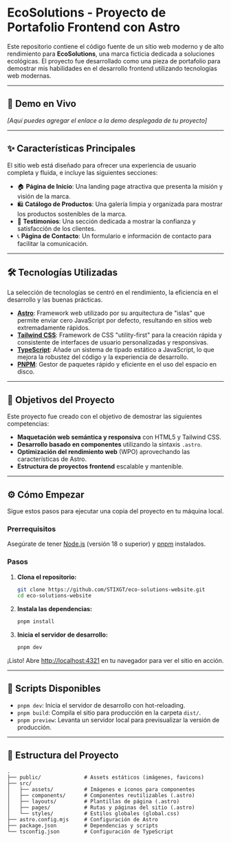 # EcoSolutions - Proyecto de Portafolio Frontend con Astro

Este repositorio contiene el código fuente de un sitio web moderno y de alto rendimiento para **EcoSolutions**, una marca ficticia dedicada a soluciones ecológicas. El proyecto fue desarrollado como una pieza de portafolio para demostrar mis habilidades en el desarrollo frontend utilizando tecnologías web modernas.

---

## 🚀 Demo en Vivo

_[Aquí puedes agregar el enlace a la demo desplegada de tu proyecto]_

---

## ✨ Características Principales

El sitio web está diseñado para ofrecer una experiencia de usuario completa y fluida, e incluye las siguientes secciones:

-   🏠 **Página de Inicio**: Una landing page atractiva que presenta la misión y visión de la marca.
-   🛍️ **Catálogo de Productos**: Una galería limpia y organizada para mostrar los productos sostenibles de la marca.
-   🌟 **Testimonios**: Una sección dedicada a mostrar la confianza y satisfacción de los clientes.
-   📞 **Página de Contacto**: Un formulario e información de contacto para facilitar la comunicación.

---

## 🛠️ Tecnologías Utilizadas

La selección de tecnologías se centró en el rendimiento, la eficiencia en el desarrollo y las buenas prácticas.

-   **[Astro](https://astro.build/)**: Framework web utilizado por su arquitectura de "islas" que permite enviar cero JavaScript por defecto, resultando en sitios web extremadamente rápidos.
-   **[Tailwind CSS](https://tailwindcss.com/)**: Framework de CSS "utility-first" para la creación rápida y consistente de interfaces de usuario personalizadas y responsivas.
-   **[TypeScript](https://www.typescriptlang.org/)**: Añade un sistema de tipado estático a JavaScript, lo que mejora la robustez del código y la experiencia de desarrollo.
-   **[PNPM](https://pnpm.io/)**: Gestor de paquetes rápido y eficiente en el uso del espacio en disco.

---

## 🎯 Objetivos del Proyecto

Este proyecto fue creado con el objetivo de demostrar las siguientes competencias:

-   **Maquetación web semántica y responsiva** con HTML5 y Tailwind CSS.
-   **Desarrollo basado en componentes** utilizando la sintaxis `.astro`.
-   **Optimización del rendimiento web** (WPO) aprovechando las características de Astro.
-   **Estructura de proyectos frontend** escalable y mantenible.

---

## ⚙️ Cómo Empezar

Sigue estos pasos para ejecutar una copia del proyecto en tu máquina local.

### Prerrequisitos

Asegúrate de tener [Node.js](https://nodejs.org/) (versión 18 o superior) y [pnpm](https://pnpm.io/installation) instalados.

### Pasos

1.  **Clona el repositorio:**
    ```bash
    git clone https://github.com/STIXGT/eco-solutions-website.git
    cd eco-solutions-website
    ```

2.  **Instala las dependencias:**
    ```bash
    pnpm install
    ```

3.  **Inicia el servidor de desarrollo:**
    ```bash
    pnpm dev
    ```

¡Listo! Abre [http://localhost:4321](http://localhost:4321) en tu navegador para ver el sitio en acción.

---

## 📜 Scripts Disponibles

-   `pnpm dev`: Inicia el servidor de desarrollo con hot-reloading.
-   `pnpm build`: Compila el sitio para producción en la carpeta `dist/`.
-   `pnpm preview`: Levanta un servidor local para previsualizar la versión de producción.

---

## 📁 Estructura del Proyecto

```
.
├── public/              # Assets estáticos (imágenes, favicons)
├── src/
│   ├── assets/          # Imágenes e iconos para componentes
│   ├── components/      # Componentes reutilizables (.astro)
│   ├── layouts/         # Plantillas de página (.astro)
│   ├── pages/           # Rutas y páginas del sitio (.astro)
│   └── styles/          # Estilos globales (global.css)
├── astro.config.mjs     # Configuración de Astro
├── package.json         # Dependencias y scripts
└── tsconfig.json        # Configuración de TypeScript
```
